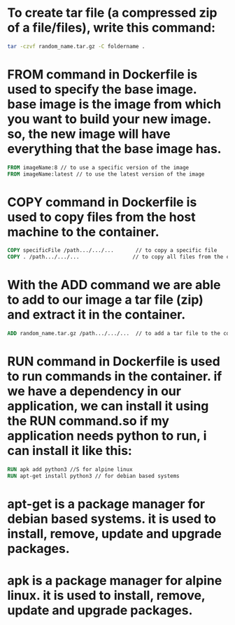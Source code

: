 # To create tar file (a compressed zip of a file/files), write this command:
```sh
tar -czvf random_name.tar.gz -C foldername .
``` 
# FROM command in Dockerfile is used to specify the base image. base image is the image from which you want to build your new image. so, the new image will have everything that the base image has.
```dockerfile
FROM imageName:8 // to use a specific version of the image
FROM imageName:latest // to use the latest version of the image
```
# COPY command in Dockerfile is used to copy files from the host machine to the container. 
```dockerfile
COPY specificFile /path.../.../...       // to copy a specific file 
COPY . /path.../.../...                 // to copy all files from the current directory
```
# With the ADD command we are able to add to our image a tar file (zip) and extract it in the container.
```dockerfile
ADD random_name.tar.gz /path.../.../...  // to add a tar file to the container
```
# RUN command in Dockerfile is used to run commands in the container. if we have a dependency in our application, we can install it using the RUN command.so if my application needs python to run, i can install it like this:
```dockerfile
RUN apk add python3 //S for alpine linux
RUN apt-get install python3 // for debian based systems
```
# apt-get is a package manager for debian based systems. it is used to install, remove, update and upgrade packages.
# apk is a package manager for alpine linux. it is used to install, remove, update and upgrade packages.